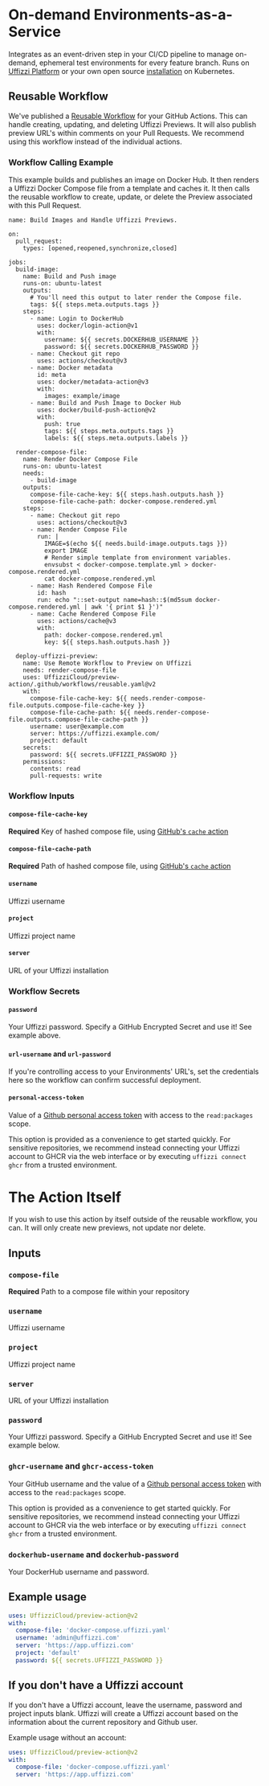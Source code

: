 # On-demand Environments-as-a-Service

Integrates as an event-driven step in your CI/CD pipeline to manage on-demand, ephemeral test environments for every feature branch.  Runs on [Uffizzi Platform](https://uffizzi.com) or your own open source [installation](https://github.com/UffizziCloud/uffizzi_app) on Kubernetes. 

## Reusable Workflow

We've published a [Reusable Workflow](https://docs.github.com/en/actions/using-workflows/reusing-workflows#calling-a-reusable-workflow) for your GitHub Actions. This can handle creating, updating, and deleting Uffizzi Previews. It will also publish preview URL's within comments on your Pull Requests. We recommend using this workflow instead of the individual actions.

### Workflow Calling Example

This example builds and publishes an image on Docker Hub. It then renders a Uffizzi Docker Compose file from a template and caches it. It then calls the reusable workflow to create, update, or delete the Preview associated with this Pull Request.

```
name: Build Images and Handle Uffizzi Previews.

on:
  pull_request:
    types: [opened,reopened,synchronize,closed]

jobs:
  build-image:
    name: Build and Push image
    runs-on: ubuntu-latest
    outputs:
      # You'll need this output to later render the Compose file.
      tags: ${{ steps.meta.outputs.tags }}
    steps:
      - name: Login to DockerHub
        uses: docker/login-action@v1
        with:
          username: ${{ secrets.DOCKERHUB_USERNAME }}
          password: ${{ secrets.DOCKERHUB_PASSWORD }}
      - name: Checkout git repo
        uses: actions/checkout@v3
      - name: Docker metadata
        id: meta
        uses: docker/metadata-action@v3
        with:
          images: example/image
      - name: Build and Push Image to Docker Hub
        uses: docker/build-push-action@v2
        with:
          push: true
          tags: ${{ steps.meta.outputs.tags }}
          labels: ${{ steps.meta.outputs.labels }}

  render-compose-file:
    name: Render Docker Compose File
    runs-on: ubuntu-latest
    needs:
      - build-image
    outputs:
      compose-file-cache-key: ${{ steps.hash.outputs.hash }}
      compose-file-cache-path: docker-compose.rendered.yml
    steps:
      - name: Checkout git repo
        uses: actions/checkout@v3
      - name: Render Compose File
        run: |
          IMAGE=$(echo ${{ needs.build-image.outputs.tags }})
          export IMAGE
          # Render simple template from environment variables.
          envsubst < docker-compose.template.yml > docker-compose.rendered.yml
          cat docker-compose.rendered.yml
      - name: Hash Rendered Compose File
        id: hash
        run: echo "::set-output name=hash::$(md5sum docker-compose.rendered.yml | awk '{ print $1 }')"
      - name: Cache Rendered Compose File
        uses: actions/cache@v3
        with:
          path: docker-compose.rendered.yml
          key: ${{ steps.hash.outputs.hash }}

  deploy-uffizzi-preview:
    name: Use Remote Workflow to Preview on Uffizzi
    needs: render-compose-file
    uses: UffizziCloud/preview-action/.github/workflows/reusable.yaml@v2
    with:
      compose-file-cache-key: ${{ needs.render-compose-file.outputs.compose-file-cache-key }}
      compose-file-cache-path: ${{ needs.render-compose-file.outputs.compose-file-cache-path }}
      username: user@example.com
      server: https://uffizzi.example.com/
      project: default
    secrets:
      password: ${{ secrets.UFFIZZI_PASSWORD }}
    permissions:
      contents: read
      pull-requests: write
```

### Workflow Inputs

#### `compose-file-cache-key`

**Required** Key of hashed compose file, using [GitHub's `cache` action](https://github.com/marketplace/actions/cache)

#### `compose-file-cache-path`

**Required** Path of hashed compose file, using [GitHub's `cache` action](https://github.com/marketplace/actions/cache)

#### `username`

Uffizzi username

#### `project`

Uffizzi project name

#### `server`

URL of your Uffizzi installation

### Workflow Secrets

#### `password`

Your Uffizzi password. Specify a GitHub Encrypted Secret and use it! See example above.

#### `url-username` and `url-password`

If you're controlling access to your Environments' URL's, set the credentials here so the workflow can confirm successful deployment.

#### `personal-access-token`

Value of a [Github personal access token](https://docs.github.com/en/authentication/keeping-your-account-and-data-secure/creating-a-personal-access-token) with access to the `read:packages` scope.

This option is provided as a convenience to get started quickly. For sensitive repositories, we recommend instead connecting your Uffizzi account to GHCR via the web interface or by executing `uffizzi connect ghcr` from a trusted environment.

# The Action Itself

If you wish to use this action by itself outside of the reusable workflow, you can. It will only create new previews, not update nor delete.

## Inputs

### `compose-file`

**Required** Path to a compose file within your repository

### `username`

Uffizzi username

### `project`

Uffizzi project name

### `server`

URL of your Uffizzi installation

### `password`

Your Uffizzi password. Specify a GitHub Encrypted Secret and use it! See example below.

### `ghcr-username` and `ghcr-access-token`

Your GitHub username and the value of a [Github personal access token](https://docs.github.com/en/authentication/keeping-your-account-and-data-secure/creating-a-personal-access-token) with access to the `read:packages` scope.

This option is provided as a convenience to get started quickly. For sensitive repositories, we recommend instead connecting your Uffizzi account to GHCR via the web interface or by executing `uffizzi connect ghcr` from a trusted environment.

### `dockerhub-username` and `dockerhub-password`

Your DockerHub username and password.

## Example usage

```yaml
uses: UffizziCloud/preview-action@v2
with:
  compose-file: 'docker-compose.uffizzi.yaml'
  username: 'admin@uffizzi.com'
  server: 'https://app.uffizzi.com'
  project: 'default'
  password: ${{ secrets.UFFIZZI_PASSWORD }}
```

## If you don't have a Uffizzi account

If you don't have a Uffizzi account, leave the username, password and project inputs blank. Uffizzi will create a Uffizzi account based on the information about the current repository and Github user.

Example usage without an account:

```yaml
uses: UffizziCloud/preview-action@v2
with:
  compose-file: 'docker-compose.uffizzi.yaml'
  server: 'https://app.uffizzi.com'
```
